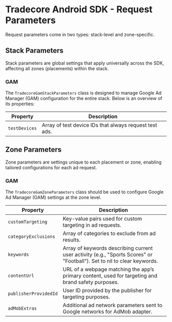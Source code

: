 # Tradecore Android SDK - Request Parameters

Request parameters come in two types: stack-level and zone-specific.

## Stack Parameters

Stack parameters are global settings that apply universally across the SDK, affecting all zones (placements) within the
stack.

### GAM

The `TradecoreGamStackParameters` class is designed to manage Google Ad Manager (GAM) configuration for the
entire stack. Below is an overview of its properties:

| Property      | Description                                            |
|---------------|--------------------------------------------------------|
| `testDevices` | Array of test device IDs that always request test ads. |

## Zone Parameters

Zone parameters are settings unique to each placement or zone, enabling tailored configurations for each ad request.

### GAM

The `TradecoreGamZoneParameters` class should be used to configure Google Ad Manager (GAM) settings at the zone
level.

| Property              | Description                                                                                                            |
|-----------------------|------------------------------------------------------------------------------------------------------------------------|
| `customTargeting`     | Key-value pairs used for custom targeting in ad requests.                                                              |
| `categoryExclusions`  | Array of categories to exclude from ad results.                                                                        |
| `keywords`            | Array of keywords describing current user activity (e.g., "Sports Scores" or "Football"). Set to nil to clear keywords. |
| `contentUrl`          | URL of a webpage matching the app’s primary content, used for targeting and brand safety purposes.                     |
| `publisherProvidedId` | User ID provided by the publisher for targeting purposes.                                                              |
| `adMobExtras`         | Additional ad network parameters sent to Google networks for AdMob adapter.                                            |
